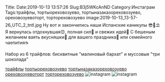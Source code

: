 Title:
Date:2019-10-13 13:57:26
Slug:B3j5WKcAnND
Category:Инстаграм
Tags:трайфлы, тортыореховозуево, тортыназаказореховозуево, ореховозуевоторт, тортореховозуево
image:2019-10-13_13-57-26_UTC_2_tntl.jpg
Ну вот и закончились наши Испанские каникулы 😎🍹⛱ Я вернулась отдохнувшая😊, полная сил💪 и свежих идей🥳
С бешеным желанием ваять вкусняшки🎂 для вашего праздника🍷 или семейного чаепития☕

Набор из 6 трайфлов: бисквитные "малиновый бархат" и муссовые "три шоколада"

[трайфлы]({tag}трайфлы) [тортыореховозуево]({tag}тортыореховозуево) [тортыназаказореховозуево]({tag}тортыназаказореховозуево) [ореховозуевоторт]({tag}ореховозуевоторт) [тортореховозуево]({tag}тортореховозуево)
![instagram]({attach}images/2019-10-13_13-57-26_UTC_2.jpg)
![instagram]({attach}images/2019-10-13_13-57-26_UTC_1.jpg)
